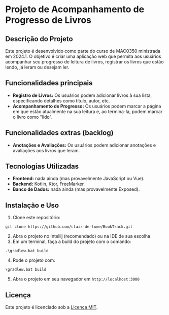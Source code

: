 # Projeto de Acompanhamento de Progresso de Livros

## Descrição do Projeto
Este projeto é desenvolvido como parte do curso de MAC0350 ministrada em 2024.1. O objetivo é criar uma aplicação web que permita aos usuários acompanhar seu progresso de leitura de livros, registrar os livros que estão lendo, já leram ou desejam ler.

## Funcionalidades principais
- **Registro de Livros:** Os usuários podem adicionar livros à sua lista, especificando detalhes como título, autor, etc.
- **Acompanhamento de Progresso:** Os usuários podem marcar a página em que estão atualmente na sua leitura e, ao termina-la, podem marcar o livro como "lido".

## Funcionalidades extras (backlog)
- **Anotações e Avaliações:** Os usuários podem adicionar anotações e avaliações aos livros que leram.

## Tecnologias Utilizadas
- **Frontend:** nada ainda (mas provavelmente JavaScript ou Vue).
- **Backend:** Kotlin, Ktor, FreeMarker.
- **Banco de Dados:** nada ainda (mas provavelmente Exposed).

## Instalação e Uso
1. Clone este repositório:
```
git clone https://github.com/clair-de-lume/BookTrack.git
```
2. Abra o projeto no Intellij (recomendado) ou na IDE de sua escolha
3. Em um terminal, faça a build do projeto com o comando:
```
.\gradlew.bat build
```
4. Rode o projeto com:
```
\gradlew.bat build
```
5. Abra o projeto em seu navegador em `http://localhost:3000`
## Licença
Este projeto é licenciado sob a [Licença MIT](https://opensource.org/licenses/MIT).
